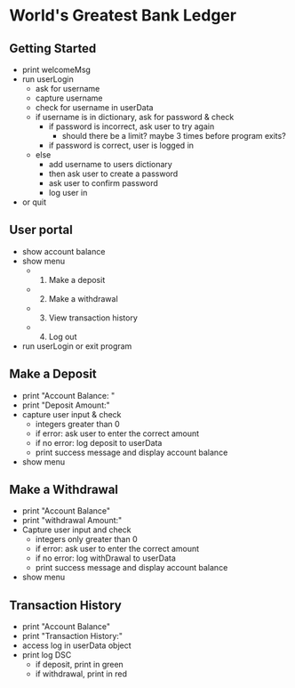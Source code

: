 # World's Greatest Bank Ledger

## Getting Started
- print welcomeMsg
- run userLogin
  - ask for username
  - capture username
  - check for username in userData
  - if username is in dictionary, ask for password & check
    - if password is incorrect, ask user to try again
      - should there be a limit? maybe 3 times before program exits?
    - if password is correct, user is logged in
  - else
    - add username to users dictionary
    - then ask user to create a password
    - ask user to confirm password
    - log user in
- or quit

## User portal
- show account balance
- show menu
  - 1. Make a deposit
  - 2. Make a withdrawal
  - 3. View transaction history
  - 4. Log out
- run userLogin or exit program

## Make a Deposit
- print "Account Balance: "
- print "Deposit Amount:"
- capture user input & check
  - integers greater than 0
  - if error: ask user to enter the correct amount
  - if no error: log deposit to userData
  - print success message and display account balance
- show menu

## Make a Withdrawal
- print "Account Balance"
- print "withdrawal Amount:"
- Capture user input and check
  - integers only greater than 0
  - if error: ask user to enter the correct amount
  - if no error: log withDrawal to userData
  - print success message and display account balance
- show menu

## Transaction History
- print "Account Balance"
- print "Transaction History:"
- access log in userData object
- print log DSC
  - if deposit, print in green
  - if withdrawal, print in red
